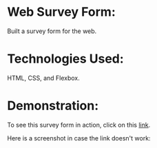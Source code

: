 # Web Survey Form:
Built a survey form for the web.

# Technologies Used:
HTML, CSS, and Flexbox.

# Demonstration:

To see this survey form in action, click on this [link](https://ma86.github.io/WebSurveyForm/).

Here is a screenshot in case the link doesn't work:

